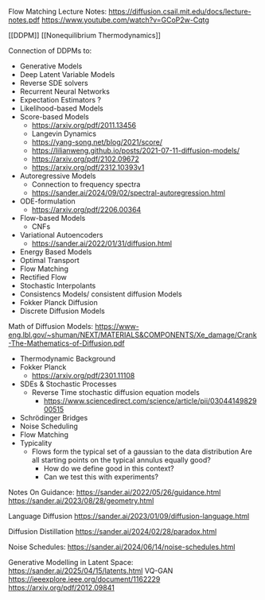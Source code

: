 Flow Matching Lecture Notes:
	https://diffusion.csail.mit.edu/docs/lecture-notes.pdf
	https://www.youtube.com/watch?v=GCoP2w-Cqtg

[[DDPM]]
[[Nonequilibrium Thermodynamics]]



Connection of DDPMs to:
* Generative Models
* Deep Latent Variable Models
* Reverse SDE solvers
* Recurrent Neural Networks
* Expectation Estimators ?
* Likelihood-based Models
* Score-based Models
	* https://arxiv.org/pdf/2011.13456
	* Langevin Dynamics
	* https://yang-song.net/blog/2021/score/
	* https://lilianweng.github.io/posts/2021-07-11-diffusion-models/
	* https://arxiv.org/pdf/2102.09672
	* https://arxiv.org/pdf/2312.10393v1
* Autoregressive Models
	* Connection to frequency spectra
	* https://sander.ai/2024/09/02/spectral-autoregression.html
* ODE-formulation
	* https://arxiv.org/pdf/2206.00364
* Flow-based Models
	* CNFs
* Variational Autoencoders
	* https://sander.ai/2022/01/31/diffusion.html
* Energy Based Models
* Optimal Transport
* Flow Matching
* Rectified Flow
* Stochastic Interpolants
* Consistencs Models/ consistent diffusion Models
* Fokker Planck Diffusion
* Discrete Diffusion Models

Math of Diffusion Models:
	https://www-eng.lbl.gov/~shuman/NEXT/MATERIALS&COMPONENTS/Xe_damage/Crank-The-Mathematics-of-Diffusion.pdf
* Thermodynamic Background
* Fokker Planck 
	* https://arxiv.org/pdf/2301.11108
* SDEs & Stochastic Processes
	* Reverse Time stochastic diffusion equation models
		* https://www.sciencedirect.com/science/article/pii/0304414982900515
* Schrödinger Bridges
* Noise Scheduling
* Flow Matching
* Typicality
	* Flows form the typical set of a gaussian to the data distribution
		Are all starting points on the typical annulus equally good?
		* How do we define good in this context?
		* Can we test this with experiments?
	

Notes On Guidance:
	https://sander.ai/2022/05/26/guidance.html
	https://sander.ai/2023/08/28/geometry.html

Language Diffusion
	https://sander.ai/2023/01/09/diffusion-language.html

Diffusion Distillation
	https://sander.ai/2024/02/28/paradox.html

Noise Schedules:
	https://sander.ai/2024/06/14/noise-schedules.html

Generative Modelling in Latent Space:
	https://sander.ai/2025/04/15/latents.html
		VQ-GAN 
			https://ieeexplore.ieee.org/document/1162229
			https://arxiv.org/pdf/2012.09841



